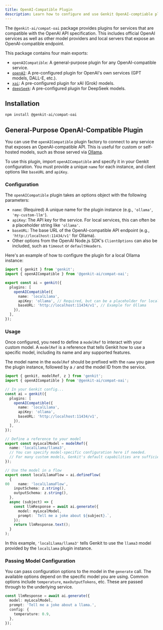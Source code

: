 ```yaml
---
title: OpenAI-Compatible Plugin
description: Learn how to configure and use Genkit OpenAI-comptiable plugin to access models through any OpenAI-compatible API.
---
```


The `@genkit-ai/compat-oai` package provides plugins for services that are compatible with the OpenAI API specification. This includes official OpenAI services as well as other model providers and local servers that expose an OpenAI-compatible endpoint.

This package contains four main exports:

- `openAICompatible`: A general-purpose plugin for any OpenAI-compatible service.
- [`openAI`](/docs/plugins/openai): A pre-configured plugin for OpenAI's own services (GPT models, DALL-E, etc.).
- [`xai`](/docs/plugins/xai): A pre-configured plugin for xAI (Grok) models.
- [`deepSeek`](/docs/plugins/deepseek): A pre-configured plugin for DeepSeek models.

## Installation

```bash
npm install @genkit-ai/compat-oai
```

## General-Purpose OpenAI-Compatible Plugin

You can use the `openAICompatible` plugin factory to connect to any service that exposes an OpenAI-compatible API. This is useful for custom or self-hosted models, such as those served via [Ollama](https://ollama.com/).

To use this plugin, import `openAICompatible` and specify it in your Genkit configuration. You must provide a unique `name` for each instance, and client options like `baseURL` and `apiKey`.

### Configuration

The `openAICompatible` plugin takes an options object with the following parameters:

-   `name`: (Required) A unique name for the plugin instance (e.g., `'ollama'`, `'my-custom-llm'`).
-   `apiKey`: The API key for the service. For local services, this can often be a placeholder string like `'ollama'`.
-   `baseURL`: The base URL of the OpenAI-compatible API endpoint (e.g., `'http://localhost:11434/v1'` for Ollama).
-   Other options from the OpenAI Node.js SDK's `ClientOptions` can also be included, such as `timeout` or `defaultHeaders`.

Here's an example of how to configure the plugin for a local Ollama instance:

```ts
import { genkit } from 'genkit';
import { openAICompatible } from '@genkit-ai/compat-oai';

export const ai = genkit({
  plugins: [
    openAICompatible({
      name: 'localLlama',
      apiKey: 'ollama', // Required, but can be a placeholder for local servers
      baseURL: 'http://localhost:11434/v1', // Example for Ollama
    }),
  ],
});
```

### Usage

Once configured, you need to define a `modelRef` to interact with your custom model. A `modelRef` is a reference that tells Genkit how to use a specific model, including its name and any supported features.

The model name in the `modelRef` should be prefixed with the `name` you gave the plugin instance, followed by a `/` and the model ID from the service.

```ts
import { genkit, modelRef, z } from 'genkit';
import { openAICompatible } from '@genkit-ai/compat-oai';

// In your Genkit config...
const ai = genkit({
  plugins: [
    openAICompatible({
      name: 'localLlama',
      apiKey: 'ollama',
      baseURL: 'http://localhost:11434/v1',
    }),
  ],
});

// Define a reference to your model
export const myLocalModel = modelRef({
  name: 'localLlama/llama3',
  // You can specify model-specific configuration here if needed.
  // For many custom models, Genkit's default capabilities are sufficient.
});

// Use the model in a flow
export const localLlamaFlow = ai.defineFlow(
  {
00    name: 'localLlamaFlow',
    inputSchema: z.string(),
    outputSchema: z.string(),
  },
  async (subject) => {
    const llmResponse = await ai.generate({
      model: myLocalModel,
      prompt: `Tell me a joke about ${subject}.`,
    });
    return llmResponse.text();
  }
);
```

In this example, `'localLlama/llama3'` tells Genkit to use the `llama3` model provided by the `localLlama` plugin instance.

### Passing Model Configuration

You can pass configuration options to the model in the `generate` call. The available options depend on the specific model you are using. 
Common options include `temperature`, `maxOutputTokens`, etc. These are passed through to the underlying service.

```ts
const llmResponse = await ai.generate({
  model: myLocalModel,
  prompt: 'Tell me a joke about a llama.',
  config: {
    temperature: 0.9,
  },
});
```
